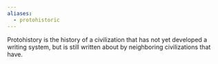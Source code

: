```yaml
---
aliases:
  - protohistoric
---
```

Protohistory is the history of a civilization that has not yet developed a writing system, but is still written about by neighboring civilizations that have.